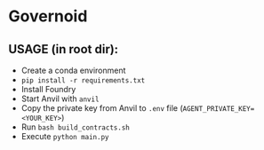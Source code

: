 # Governoid

## USAGE (in root dir):
- Create a conda environment
- `pip install -r requirements.txt`
- Install Foundry
- Start Anvil with `anvil`
- Copy the private key from Anvil to `.env` file (`AGENT_PRIVATE_KEY=<YOUR_KEY>`)
- Run `bash build_contracts.sh`
- Execute `python main.py`
